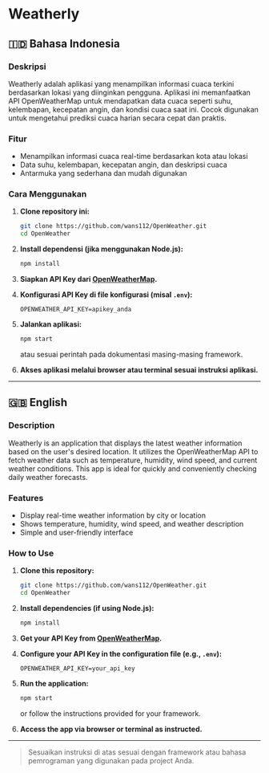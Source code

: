 # Weatherly

## 🇮🇩 Bahasa Indonesia

### Deskripsi
Weatherly adalah aplikasi yang menampilkan informasi cuaca terkini berdasarkan lokasi yang diinginkan pengguna. Aplikasi ini memanfaatkan API OpenWeatherMap untuk mendapatkan data cuaca seperti suhu, kelembapan, kecepatan angin, dan kondisi cuaca saat ini. Cocok digunakan untuk mengetahui prediksi cuaca harian secara cepat dan praktis.

### Fitur
- Menampilkan informasi cuaca real-time berdasarkan kota atau lokasi
- Data suhu, kelembapan, kecepatan angin, dan deskripsi cuaca
- Antarmuka yang sederhana dan mudah digunakan

### Cara Menggunakan
1. **Clone repository ini:**
   ```bash
   git clone https://github.com/wans112/OpenWeather.git
   cd OpenWeather
   ```

2. **Install dependensi (jika menggunakan Node.js):**
   ```bash
   npm install
   ```

3. **Siapkan API Key dari [OpenWeatherMap](https://openweathermap.org/api).**

4. **Konfigurasi API Key di file konfigurasi (misal `.env`):**
   ```
   OPENWEATHER_API_KEY=apikey_anda
   ```

5. **Jalankan aplikasi:**
   ```bash
   npm start
   ```
   atau sesuai perintah pada dokumentasi masing-masing framework.

6. **Akses aplikasi melalui browser atau terminal sesuai instruksi aplikasi.**

---

## 🇬🇧 English

### Description
Weatherly is an application that displays the latest weather information based on the user's desired location. It utilizes the OpenWeatherMap API to fetch weather data such as temperature, humidity, wind speed, and current weather conditions. This app is ideal for quickly and conveniently checking daily weather forecasts.

### Features
- Display real-time weather information by city or location
- Shows temperature, humidity, wind speed, and weather description
- Simple and user-friendly interface

### How to Use
1. **Clone this repository:**
   ```bash
   git clone https://github.com/wans112/OpenWeather.git
   cd OpenWeather
   ```

2. **Install dependencies (if using Node.js):**
   ```bash
   npm install
   ```

3. **Get your API Key from [OpenWeatherMap](https://openweathermap.org/api).**

4. **Configure your API Key in the configuration file (e.g., `.env`):**
   ```
   OPENWEATHER_API_KEY=your_api_key
   ```

5. **Run the application:**
   ```bash
   npm start
   ```
   or follow the instructions provided for your framework.

6. **Access the app via browser or terminal as instructed.**

---

> Sesuaikan instruksi di atas sesuai dengan framework atau bahasa pemrograman yang digunakan pada project Anda.
